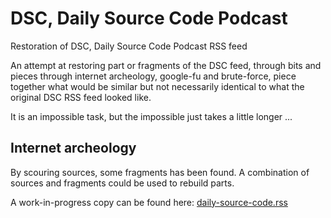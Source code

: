 # DSC, Daily Source Code Podcast
Restoration of DSC, Daily Source Code Podcast RSS feed


An attempt at restoring part or fragments of the DSC feed, through bits and pieces through internet archeology, google-fu and brute-force, piece together what would be similar but not necessarily identical to what the original DSC RSS feed looked like.

It is an impossible task, but the impossible just takes a little longer ...

## Internet archeology
By scouring sources, some fragments has been found. A combination of sources and fragments could be used to rebuild parts.



A work-in-progress copy can be found here: [daily-source-code.rss](daily-source-code.rss)
